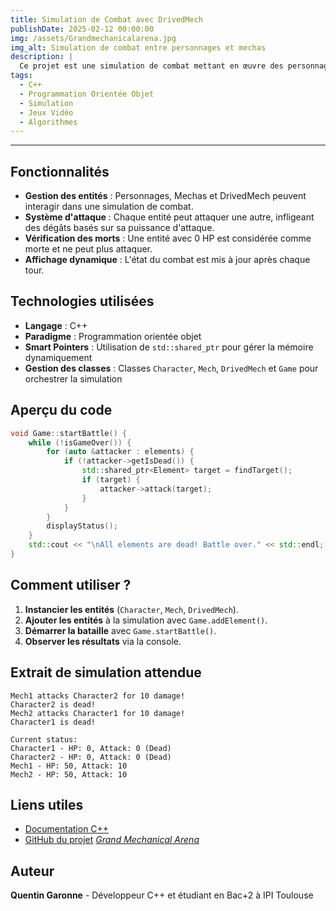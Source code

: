 ```yaml
---
title: Simulation de Combat avec DrivedMech
publishDate: 2025-02-12 00:00:00
img: /assets/Grandmechanicalarena.jpg
img_alt: Simulation de combat entre personnages et mechas
description: |
  Ce projet est une simulation de combat mettant en œuvre des personnages, des mechas et des entités combinées appelées DrivedMech. Chaque entité possède des points de vie et une puissance d'attaque, et la bataille se déroule de manière interactive jusqu'à ce qu'un seul survivant demeure.
tags:
  - C++
  - Programmation Orientée Objet
  - Simulation
  - Jeux Vidéo
  - Algorithmes
---
```

---

## Fonctionnalités
- **Gestion des entités** : Personnages, Mechas et DrivedMech peuvent interagir dans une simulation de combat.
- **Système d'attaque** : Chaque entité peut attaquer une autre, infligeant des dégâts basés sur sa puissance d'attaque.
- **Vérification des morts** : Une entité avec 0 HP est considérée comme morte et ne peut plus attaquer.
- **Affichage dynamique** : L'état du combat est mis à jour après chaque tour.

## Technologies utilisées
- **Langage** : C++
- **Paradigme** : Programmation orientée objet
- **Smart Pointers** : Utilisation de `std::shared_ptr` pour gérer la mémoire dynamiquement
- **Gestion des classes** : Classes `Character`, `Mech`, `DrivedMech` et `Game` pour orchestrer la simulation

## Aperçu du code
```cpp
void Game::startBattle() {
    while (!isGameOver()) {
        for (auto &attacker : elements) {
            if (!attacker->getIsDead()) {
                std::shared_ptr<Element> target = findTarget();
                if (target) {
                    attacker->attack(target);
                }
            }
        }
        displayStatus();
    }
    std::cout << "\nAll elements are dead! Battle over." << std::endl;
}
```

## Comment utiliser ?
1. **Instancier les entités** (`Character`, `Mech`, `DrivedMech`).
2. **Ajouter les entités** à la simulation avec `Game.addElement()`.
3. **Démarrer la bataille** avec `Game.startBattle()`.
4. **Observer les résultats** via la console.

## Extrait de simulation attendue
```
Mech1 attacks Character2 for 10 damage!
Character2 is dead!
Mech2 attacks Character1 for 10 damage!
Character1 is dead!

Current status:
Character1 - HP: 0, Attack: 0 (Dead)
Character2 - HP: 0, Attack: 0 (Dead)
Mech1 - HP: 50, Attack: 10
Mech2 - HP: 50, Attack: 10
```

## Liens utiles
- [Documentation C++](https://cplusplus.com)
- [GitHub du projet](#) *[Grand Mechanical Arena](https://github.com/goofrost/Portfolio-GARONNE-Quentin/tree/main/Projets/GRAND%20MECHANICAL%20ARENA)*

## Auteur
**Quentin Garonne** - Développeur C++ et étudiant en Bac+2 à IPI Toulouse

